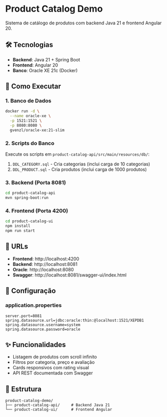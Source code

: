 # Product Catalog Demo

Sistema de catálogo de produtos com backend Java 21 e frontend Angular 20.

## 🛠️ Tecnologias

- **Backend**: Java 21 + Spring Boot
- **Frontend**: Angular 20
- **Banco**: Oracle XE 21c (Docker)

## 🚀 Como Executar

### 1. Banco de Dados

```bash
docker run -d \
  --name oracle-xe \
  -p 1521:1521 \
  -p 8080:8080 \
  gvenzl/oracle-xe:21-slim
```

### 2. Scripts do Banco

Execute os scripts em `product-catalog-api/src/main/resources/db/`:
1. `DDL_CATEGORY.sql` - Cria categorias (inclui carga de 10 categorias)
2. `DDL_PRODUCT.sql` - Cria produtos (inclui carga de 1000 produtos)

### 3. Backend (Porta 8081)

```bash
cd product-catalog-api
mvn spring-boot:run
```

### 4. Frontend (Porta 4200)

```bash
cd product-catalog-ui
npm install
npm run start
```

## 📝 URLs

- **Frontend**: http://localhost:4200
- **Backend**: http://localhost:8081
- **Oracle**: http://localhost:8080
- **Swagger**: http://localhost:8081/swagger-ui/index.html

## 🔧 Configuração

### application.properties
```properties
server.port=8081
spring.datasource.url=jdbc:oracle:thin:@localhost:1521/XEPDB1
spring.datasource.username=system
spring.datasource.password=oracle
```

## ✨ Funcionalidades

- Listagem de produtos com scroll infinito
- Filtros por categoria, preço e avaliação
- Cards responsivos com rating visual
- API REST documentada com Swagger

## 📁 Estrutura

```
product-catalog-demo/
├── product-catalog-api/     # Backend Java 21
└── product-catalog-ui/      # Frontend Angular